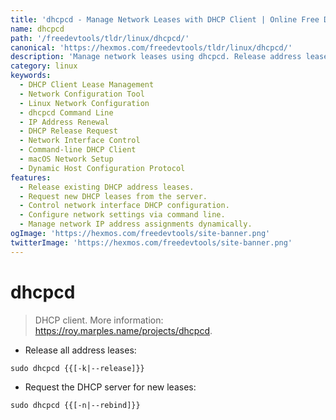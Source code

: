 ```yaml
---
title: 'dhcpcd - Manage Network Leases with DHCP Client | Online Free DevTools by Hexmos'
name: dhcpcd
path: '/freedevtools/tldr/linux/dhcpcd/'
canonical: 'https://hexmos.com/freedevtools/tldr/linux/dhcpcd/'
description: 'Manage network leases using dhcpcd. Release address leases and request new ones with this command line utility. Get new IP addresses quickly. Free online tool, no registration required.'
category: linux
keywords:
  - DHCP Client Lease Management
  - Network Configuration Tool
  - Linux Network Configuration
  - dhcpcd Command Line
  - IP Address Renewal
  - DHCP Release Request
  - Network Interface Control
  - Command-line DHCP Client
  - macOS Network Setup
  - Dynamic Host Configuration Protocol
features:
  - Release existing DHCP address leases.
  - Request new DHCP leases from the server.
  - Control network interface DHCP configuration.
  - Configure network settings via command line.
  - Manage network IP address assignments dynamically.
ogImage: 'https://hexmos.com/freedevtools/site-banner.png'
twitterImage: 'https://hexmos.com/freedevtools/site-banner.png'
---
```


# dhcpcd

> DHCP client.
> More information: <https://roy.marples.name/projects/dhcpcd>.

- Release all address leases:

`sudo dhcpcd {{[-k|--release]}}`

- Request the DHCP server for new leases:

`sudo dhcpcd {{[-n|--rebind]}}`
